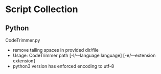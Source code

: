 Script Collection
=================

## Python

CodeTrimmer.py
- remove tailing spaces in provided dir/file
- Usage: CodeTrimmer path [-l/--language language] [-e/--extension extension]
- python3 version has enforced encoding to utf-8
